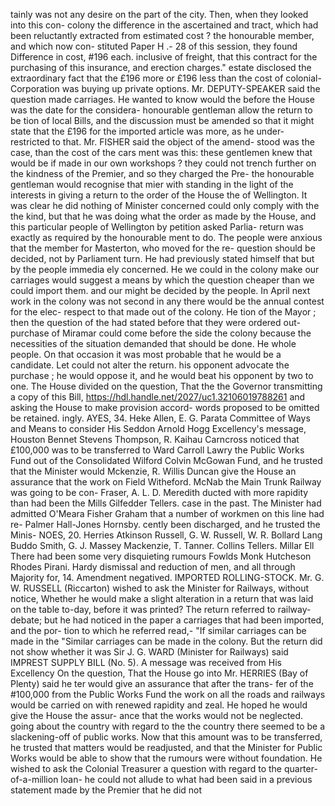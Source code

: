 tainly was not any desire on the part of the city. Then, when they looked into this con- colony the difference in the ascertained and tract, which had been reluctantly extracted from estimated cost ? the honourable member, and which now con- stituted Paper H .- 28 of this session, they found Difference in cost, #196 each. inclusive of freight, that this contract for the purchasing of this insurance, and erection charges." estate disclosed the extraordinary fact that the £196 more or £196 less than the cost of colonial- Corporation was buying up private options. Mr. DEPUTY-SPEAKER said the question made carriages. He wanted to know would the before the House was the date for the considera- honourable gentleman allow the return to be tion of local Bills, and the discussion must be amended so that it might state that the £196 for the imported article was more, as he under- restricted to that. Mr. FISHER said the object of the amend- stood was the case, than the cost of the cars ment was this: these gentlemen knew that would be if made in our own workshops ? they could not trench further on the kindness of the Premier, and so they charged the Pre- the honourable gentleman would recognise that mier with standing in the light of the interests in giving a return to the order of the House the of Wellington. It was clear he did nothing of Minister concerned could only comply with the the kind, but that he was doing what the order as made by the House, and this particular people of Wellington by petition asked Parlia- return was exactly as required by the honourable ment to do. The people were anxious that the member for Masterton, who moved for the re- question should be decided, not by Parliament turn. He had previously stated himself that but by the people immedia ely concerned. He we could in the colony make our carriages would suggest a means by which the question cheaper than we could import them. and our might be decided by the people. In April next work in the colony was not second in any there would be the annual contest for the elec- respect to that made out of the colony. He tion of the Mayor ; then the question of the had stated before that they were ordered out- purchase of Miramar could come before the side the colony because the necessities of the situation demanded that should be done. He whole people. On that occasion it was most probable that he would be a candidate. Let could not alter the return. his opponent advocate the purchase ; he would oppose it, and he would beat his opponent by two to one. The House divided on the question, That the the Governor transmitting a copy of this Bill, https://hdl.handle.net/2027/uc1.32106019788261 and asking the House to make provision accord- words proposed to be omitted be retained. ingly. AYES, 34. Heke Allen, E. G. Parata Committee of Ways and Means to consider His Seddon Arnold Hogg Excellency's message, Houston Bennet Stevens Thompson, R. Kaihau Carncross noticed that £100,000 was to be transferred to Ward Carroll Lawry the Public Works Fund out of the Consolidated Wilford Colvin McGowan Fund, and he trusted that the Minister would Mckenzie, R. Willis Duncan give the House an assurance that the work on Field Witheford. McNab the Main Trunk Railway was going to be con- Fraser, A. L. D. Meredith ducted with more rapidity than had been the Mills Gilfedder Tellers. case in the past. The Minister had admitted O'Meara Fisher Graham that a number of workmen on this line had re- Palmer Hall-Jones Hornsby. cently been discharged, and he trusted the Minis- NOES, 20. Herries Atkinson Russell, G. W. Russell, W. R. Bollard Lang Buddo Smith, G. J. Massey Mackenzie, T. Tanner. Collins Tellers. Millar Ell There had been some very disquieting rumours Fowlds Monk Hutcheson Rhodes Pirani. Hardy dismissal and reduction of men, and all through Majority for, 14. Amendment negatived. IMPORTED ROLLING-STOCK. Mr. G. W. RUSSELL (Riccarton) wished to ask the Minister for Railways, without notice, Whether he would make a slight alteration in a return that was laid on the table to-day, before it was printed? The return referred to railway- debate; but he had noticed in the paper a carriages that had been imported, and the por- tion to which he referred read,- "If similar carriages can be made in the "Similar carriages can be made in the colony. But the return did not show whether it was Sir J. G. WARD (Minister for Railways) said IMPREST SUPPLY BILL (No. 5). A message was received from His Excellency On the question, That the House go into Mr. HERRIES (Bay of Plenty) said he ter would give an assurance that after the trans- fer of the #100,000 from the Public Works Fund the work on all the roads and railways would be carried on with renewed rapidity and zeal. He hoped he would give the House the assur- ance that the works would not be neglected. going about the country with regard to the the country there seemed to be a slackening-off of public works. Now that this amount was to be transferred, he trusted that matters would be readjusted, and that the Minister for Public Works would be able to show that the rumours were without foundation. He wished to ask the Colonial Treasurer a question with regard to the quarter-of-a-million loan- he could not allude to what had been said in a previous statement made by the Premier that he did not 